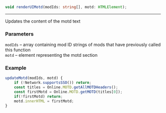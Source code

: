 ```ts
void renderUIMotd(modIds: string[], motd: HTMLElement);
```

<hr>

Updates the content of the motd text

### Parameters

`modIds` &ndash; array containing mod ID strings of mods that have previously called this function <br>
`motd`   &ndash; element representing the motd section <br>


### Example

```js
updateMotd(modIds, motd) {
    if (!Network.supportsSSO()) return;
    const titles = Online.MOTD.getAllMOTDHeaders();
    const firstMotd = Online.MOTD.getMOTD(titles[0]);
    if(!firstMotd) return;
    motd.innerHTML = firstMotd;
}
```

